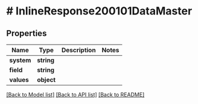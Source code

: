 # # InlineResponse200101DataMaster

## Properties

Name | Type | Description | Notes
------------ | ------------- | ------------- | -------------
**system** | **string** |  |
**field** | **string** |  |
**values** | **object** |  |

[[Back to Model list]](../../README.md#models) [[Back to API list]](../../README.md#endpoints) [[Back to README]](../../README.md)
